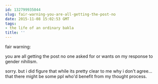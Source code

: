```yaml
---
id: 132799935044
slug: fair-warning-you-are-all-getting-the-post-no
date: 2015-11-08 15:02:53 GMT
tags:
- the life of an ordinary bakla
title: ''
---
```

fair warning:

you are all getting the post no one asked for or wants on my response to gender nihilism.

sorry. but i did figure that while its pretty clear to me why i don't agree... that there might be some ppl who'd benefit from my thought process.